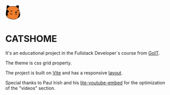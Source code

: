 ![kitty](/src/images/cat.svg)
# CATSHOME

It's an educational project in the Fullstack Developer`s course from [GoIT](https://html-m-lp-ua.goit.global/).

The theme is css grid property.

The project is built on [Vite](https://vitejs.dev) and has a responsive [layout](https://www.figma.com/file/3DeLKaPDewHZeMRYaoU28o/Grids?type=design&mode=design&t=z602iCJ8mNMfG06z-0).

Special thanks to Paul Irish and his [lite-youtube-embed](https://github.com/paulirish/lite-youtube-embed) for the optimization of the "videos" section.
